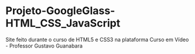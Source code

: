 # Projeto-GoogleGlass-HTML_CSS_JavaScript
 Site feito durante o curso de HTML5 e CSS3 na plataforma Curso em Vídeo - Professor Gustavo Guanabara
